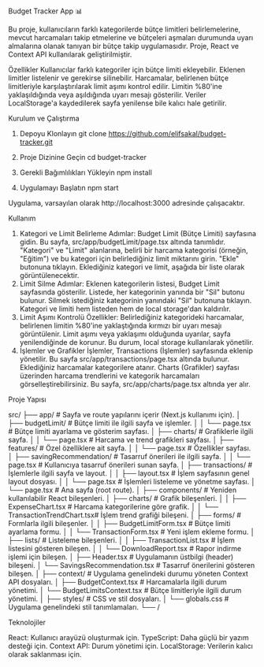 Budget Tracker App 📊

Bu proje, kullanıcıların farklı kategorilerde bütçe limitleri belirlemelerine, mevcut harcamaları takip etmelerine ve bütçeleri aşmaları durumunda uyarı almalarına olanak tanıyan bir bütçe takip uygulamasıdır. Proje, React ve Context API kullanılarak geliştirilmiştir.

Özellikler
Kullanıcılar farklı kategoriler için bütçe limiti ekleyebilir.
Eklenen limitler listelenir ve gerekirse silinebilir.
Harcamalar, belirlenen bütçe limitleriyle karşılaştırılarak limit aşımı kontrol edilir.
Limitin %80'ine yaklaşıldığında veya aşıldığında uyarı mesajı gösterilir.
Veriler LocalStorage'a kaydedilerek sayfa yenilense bile kalıcı hale getirilir.

Kurulum ve Çalıştırma

1. Depoyu Klonlayın
git clone https://github.com/elifsakal/budget-tracker.git

2. Proje Dizinine Geçin
cd budget-tracker

3. Gerekli Bağımlılıkları Yükleyin
npm install

4. Uygulamayı Başlatın
npm start

Uygulama, varsayılan olarak http://localhost:3000 adresinde çalışacaktır.

Kullanım
1. Kategori ve Limit Belirleme
Adımlar:
Budget Limit (Bütçe Limiti) sayfasına gidin.
Bu sayfa, src/app/budgetLimit/page.tsx altında tanımlıdır.
"Kategori" ve "Limit" alanlarına, belirli bir harcama kategorisi (örneğin, "Eğitim") ve bu kategori için belirlediğiniz limit miktarını girin.
"Ekle" butonuna tıklayın.
Eklediğiniz kategori ve limit, aşağıda bir liste olarak görüntülenecektir.
2. Limit Silme
Adımlar:
Eklenen kategorilerin listesi, Budget Limit sayfasında gösterilir.
Listede, her kategorinin yanında bir "Sil" butonu bulunur.
Silmek istediğiniz kategorinin yanındaki "Sil" butonuna tıklayın.
Kategori ve limiti hem listeden hem de local storage'dan kaldırılır.
3. Limit Aşımı Kontrolü
Özellikler:
Belirlediğiniz kategorideki harcamalar, belirlenen limitin %80'ine yaklaştığında kırmızı bir uyarı mesajı görüntülenir.
Limit aşımı veya yaklaşımı olduğunda uyarılar, sayfa yenilendiğinde de korunur.
Bu durum, local storage kullanılarak yönetilir.
4. İşlemler ve Grafikler
İşlemler, Transactions (İşlemler) sayfasında eklenip yönetilir.
Bu sayfa src/app/transactions/page.tsx altında bulunur.
Eklediğiniz harcamalar kategorilere atanır.
Charts (Grafikler) sayfası üzerinden harcama trendlerini ve kategorik harcamaları görselleştirebilirsiniz.
Bu sayfa, src/app/charts/page.tsx altında yer alır.



Proje Yapısı

src/
├── app/                             # Sayfa ve route yapılarını içerir (Next.js kullanımı için).
│   ├── budgetLimit/                 # Bütçe limiti ile ilgili sayfa ve işlemler.
│   │   └── page.tsx                 # Bütçe limiti ayarlama ve gösterim sayfası.
│   ├── charts/                      # Grafiklerle ilgili sayfa.
│   │   └── page.tsx                 # Harcama ve trend grafikleri sayfası.
│   ├── features/                    # Özel özelliklere ait sayfa.
│   │   └── page.tsx                 # Özellikler sayfası.
│   ├── savingRecommendation/        # Tasarruf önerileri ile ilgili sayfa.
│   │   └── page.tsx                 # Kullanıcıya tasarruf önerileri sunan sayfa.
│   ├── transactions/                # İşlemlerle ilgili sayfa ve layout.
│   │   ├── layout.tsx               # İşlem sayfasının genel layout dosyası.
│   │   └── page.tsx                 # İşlemleri listeleme ve yönetme sayfası.
│   └── page.tsx                     # Ana sayfa (root route).
│
├── components/                      # Yeniden kullanılabilir React bileşenleri.
│   ├── charts/                      # Grafik bileşenleri.
│   │   ├── ExpenseChart.tsx         # Harcama kategorilerine göre grafik.
│   │   └── TransactionTrendChart.tsx# İşlem trend grafiği bileşeni.
│   ├── forms/                       # Formlarla ilgili bileşenler.
│   │   ├── BudgetLimitForm.tsx      # Bütçe limiti ayarlama formu.
│   │   └── TransactionForm.tsx      # Yeni işlem ekleme formu.
│   ├── lists/                       # Listeleme bileşenleri.
│   │   ├── TransactionList.tsx      # İşlem listesini gösteren bileşen.
│   │   └── DownloadReport.tsx       # Rapor indirme işlemi için bileşen.
│   ├── Header.tsx                   # Uygulamanın üstbilgi (header) bileşeni.
│   └── SavingsRecommendation.tsx    # Tasarruf önerilerini gösteren bileşen.
│
├── context/                         # Uygulama genelindeki durumu yöneten Context API dosyaları.
│   ├── BudgetContext.tsx            # Harcamalarla ilgili durum yönetimi.
│   └── BudgetLimitsContext.tsx      # Bütçe limitleriyle ilgili durum yönetimi.
│
├── styles/                          # CSS ve stil dosyaları.
│   └── globals.css                  # Uygulama genelindeki stil tanımlamaları.
└── /


Teknolojiler

React: Kullanıcı arayüzü oluşturmak için.
TypeScript: Daha güçlü bir yazım desteği için.
Context API: Durum yönetimi için.
LocalStorage: Verilerin kalıcı olarak saklanması için.
